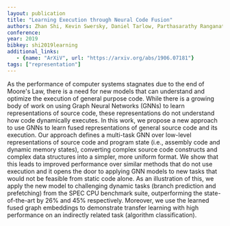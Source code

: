 ```yaml
---
layout: publication
title: "Learning Execution through Neural Code Fusion"
authors: Zhan Shi, Kevin Swersky, Daniel Tarlow, Parthasarathy Ranganathan, Milad Hashemi
conference:
year: 2019
bibkey: shi2019learning
additional_links:
   - {name: "ArXiV", url: "https://arxiv.org/abs/1906.07181"}
tags: ["representation"]
---
```

As the performance of computer systems stagnates due to the end of Moore's Law, there is a need for new models that can understand and optimize the execution of general purpose code. While there is a growing body of work on using Graph Neural Networks (GNNs) to learn representations of source code, these representations do not understand how code dynamically executes. In this work, we propose a new approach to use GNNs to learn fused representations of general source code and its execution. Our approach defines a multi-task GNN over low-level representations of source code and program state (i.e., assembly code and dynamic memory states), converting complex source code constructs and complex data structures into a simpler, more uniform format. We show that this leads to improved performance over similar methods that do not use execution and it opens the door to applying GNN models to new tasks that would not be feasible from static code alone. As an illustration of this, we apply the new model to challenging dynamic tasks (branch prediction and prefetching) from the SPEC CPU benchmark suite, outperforming the state-of-the-art by 26% and 45% respectively. Moreover, we use the learned fused graph embeddings to demonstrate transfer learning with high performance on an indirectly related task (algorithm classification). 
